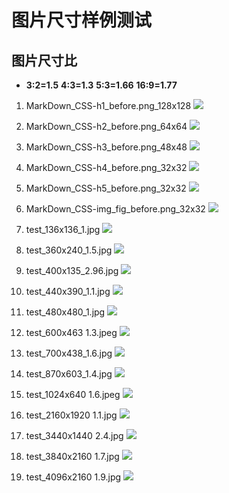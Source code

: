 
# 图片尺寸样例测试

## 图片尺寸比
- **3:2=1.5**  **4:3=1.3**  **5:3=1.66**  **16:9=1.77**

1. MarkDown_CSS-h1_before.png_128x128
![](https://cdn.jsdelivr.net/gh/Sky-seeker/Pictrue_Bed/ico/MarkDown_CSS-h1_before.png)

1. MarkDown_CSS-h2_before.png_64x64
![](https://cdn.jsdelivr.net/gh/Sky-seeker/Pictrue_Bed/ico/MarkDown_CSS-h2_before.png)

1. MarkDown_CSS-h3_before.png_48x48
![](https://cdn.jsdelivr.net/gh/Sky-seeker/Pictrue_Bed/ico/MarkDown_CSS-h3_before.png)

1. MarkDown_CSS-h4_before.png_32x32
![](https://cdn.jsdelivr.net/gh/Sky-seeker/Pictrue_Bed/ico/MarkDown_CSS-h4_before.png)

1. MarkDown_CSS-h5_before.png_32x32
![](https://cdn.jsdelivr.net/gh/Sky-seeker/Pictrue_Bed/ico/MarkDown_CSS-h5_before.png)

1. MarkDown_CSS-img_fig_before.png_32x32
![](https://cdn.jsdelivr.net/gh/Sky-seeker/Pictrue_Bed/ico/MarkDown_CSS-img_fig_before.png)



1. test_136x136_1.jpg
![](https://cdn.jsdelivr.net/gh/Sky-seeker/Pictrue_Bed/test/test_136x136_1.jpg)

1. test_360x240_1.5.jpg
![](https://cdn.jsdelivr.net/gh/Sky-seeker/Pictrue_Bed/test/test_360x240_1.5.jpg)

1. test_400x135_2.96.jpg
![](https://cdn.jsdelivr.net/gh/Sky-seeker/Pictrue_Bed/test/test_400x135_2.96.jpg)

1. test_440x390_1.1.jpg
![](https://cdn.jsdelivr.net/gh/Sky-seeker/Pictrue_Bed/test/test_440x390_1.1.jpg)

1. test_480x480_1.jpg
![](https://cdn.jsdelivr.net/gh/Sky-seeker/Pictrue_Bed/test/test_480x480_1.jpg)

1. test_600x463 1.3.jpeg
![](https://cdn.jsdelivr.net/gh/Sky-seeker/Pictrue_Bed/test/test_600x463_1.3.jpg)

1. test_700x438_1.6.jpg
![](https://cdn.jsdelivr.net/gh/Sky-seeker/Pictrue_Bed/test/test_700x438_1.6.jpg)

1. test_870x603_1.4.jpg
![](https://cdn.jsdelivr.net/gh/Sky-seeker/Pictrue_Bed/test/test_870x603_1.4.jpg)

1. test_1024x640 1.6.jpeg 
![](https://cdn.jsdelivr.net/gh/Sky-seeker/Pictrue_Bed/test/test_1024x640_1.6.jpg)

1. test_2160x1920 1.1.jpg 
![](https://cdn.jsdelivr.net/gh/Sky-seeker/Pictrue_Bed/test/test_2160x1920_1.1.jpg)

1. test_3440x1440 2.4.jpg
![](https://cdn.jsdelivr.net/gh/Sky-seeker/Pictrue_Bed/test/test_3440x1440_2.4.jpg)

1. test_3840x2160 1.7.jpg
![](https://cdn.jsdelivr.net/gh/Sky-seeker/Pictrue_Bed/test/test_3840x2160_1.7.jpg)

1. test_4096x2160 1.9.jpg
![](https://cdn.jsdelivr.net/gh/Sky-seeker/Pictrue_Bed/test/test_4096x2160_1.9.jpg)
